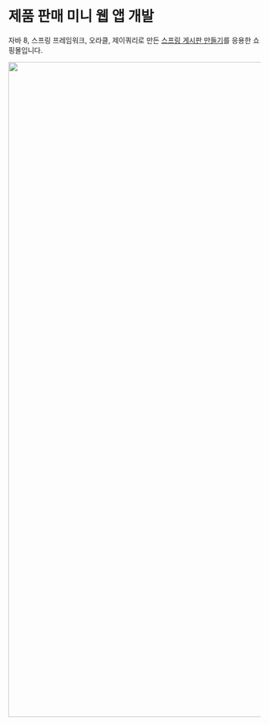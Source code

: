 # 제품 판매 미니 웹 앱 개발

자바 8, 스프링 프레임워크, 오라클, 제이쿼리로 만든 [스프링 게시판 만들기](https://github.com/kuzuro/board)를 응용한 쇼핑몰입니다.

<img src="https://cdn.inflearn.com/public/files/courses/330081/9e4336c1-22b7-42e1-abb6-540cedb867e8/blob" alt="" width="1307" style="display: block; margin-left: auto; margin-right: auto;">

